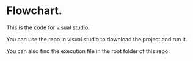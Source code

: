 # Flowchart.

This is the code for visual studio.

You can use the repo in visual studio to download the project and run it.

You can also find the execution file in the root folder of this repo.
